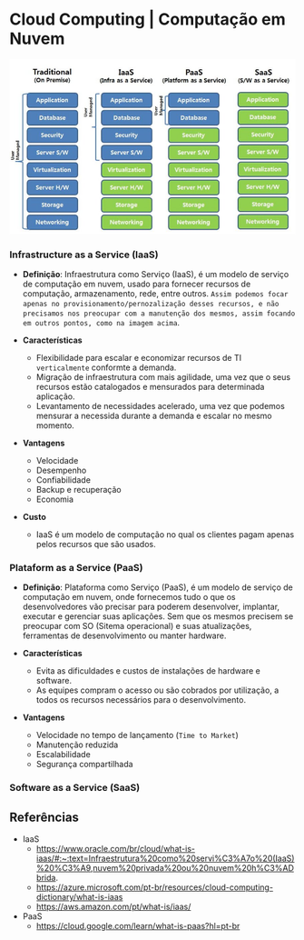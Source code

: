 # Cloud Computing | Computação em Nuvem

![Tipos de computação em nuvem](../imgs/types-cloud-computing.png)


### Infrastructure as a Service (IaaS)

- **Definição**: Infraestrutura como Serviço (IaaS), é um modelo de serviço de computação em nuvem, usado para fornecer recursos de computação, armazenamento, rede, entre outros. `Assim podemos focar apenas no provisionamento/pernozalização desses recursos, e não precisamos nos preocupar com a manutenção dos mesmos, assim focando em outros pontos, como na imagem acima`.

- **Características**
    - Flexibilidade para escalar e economizar recursos de TI `verticalmente` conformte a demanda.
    - Migração de infraestrutura com mais agilidade, uma vez que o seus recursos estão catalogados e mensurados para determinada aplicação.
    - Levantamento de necessidades acelerado, uma vez que podemos mensurar a necessida durante a demanda e escalar no mesmo momento.

- **Vantagens**
    - Velocidade
    - Desempenho
    - Confiabilidade
    - Backup e recuperação
    - Economia

- **Custo**
    - IaaS é um modelo de computação no qual os clientes pagam apenas pelos recursos que são usados.

### Plataform as a Service (PaaS)

- **Definição**: Plataforma como Serviço (PaaS), é um modelo de serviço de computação em nuvem, onde fornecemos tudo o que os desenvolvedores vão precisar para poderem desenvolver, implantar, executar e gerenciar suas aplicações. Sem que os mesmos precisem se preocupar com SO (Sitema operacional) e suas atualizações, ferramentas de desenvolvimento ou manter hardware.

- **Características**
    - Evita as dificuldades e custos de instalações de hardware e software.
    - As equipes compram o acesso ou são cobrados por utilização, a todos os recursos necessários para o desenvolvimento.


- **Vantagens**
    - Velocidade no tempo de lançamento (`Time to Market`)
    - Manutenção reduzida
    - Escalabilidade
    - Segurança compartilhada

### Software as a Service (SaaS)

## Referências
- IaaS
    - https://www.oracle.com/br/cloud/what-is-iaas/#:~:text=Infraestrutura%20como%20servi%C3%A7o%20(IaaS)%20%C3%A9,nuvem%20privada%20ou%20nuvem%20h%C3%ADbrida.
    - https://azure.microsoft.com/pt-br/resources/cloud-computing-dictionary/what-is-iaas
    - https://aws.amazon.com/pt/what-is/iaas/
- PaaS
    - https://cloud.google.com/learn/what-is-paas?hl=pt-br
